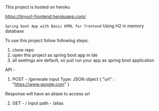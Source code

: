 This project is hosted on heroku

https://tinyurl-frontend.herokuapp.com/

```Spring boot App with Basic HTML for frontend```
Using H2 in memory database

To use this project follow following steps: 

1) clone repo
2) open this project as spring boot app in ide
3) all seetings are default, so just run your app as spring boot application

API - 
1) POST - /generate
input Type: JSON object
{
  "url" : "https://www.google.com"
}

Response will have an aliase to access url

2) GET - /
input path - /alias

